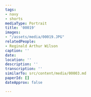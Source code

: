 ```yaml
---
tags:
- navy
- shorts
mediaType: Portrait
title: '00019'
images:
- "/assets/media/00019.JPG"
relatedPeople:
- Reginald Arthur Wilson
caption: ''
date: 
location: ''
description: ''
transcription: ''
similarTo: src/content/media/00003.md
paperId: []
dateApprox: false

---
```

